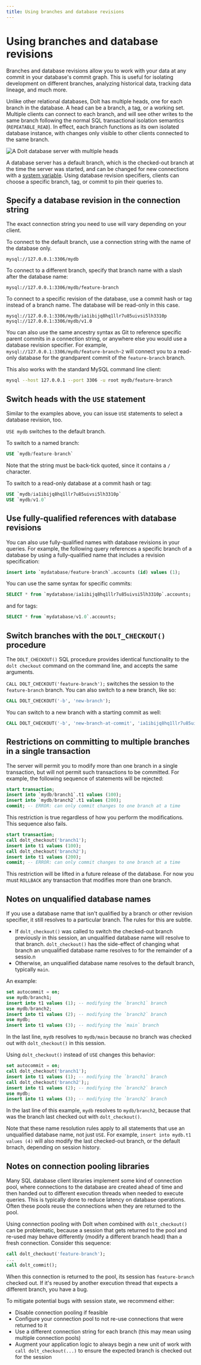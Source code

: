 ```yaml
---
title: Using branches and database revisions
---
```


# Using branches and database revisions 

Branches and database revisions allow you to work with your data at any commit in your database's
commit graph.  This is useful for isolating development on different branches, analyzing historical
data, tracking data lineage, and much more.

Unlike other relational databases, Dolt has multiple heads, one for each branch in the database. A
head can be a branch, a tag, or a working set. Multiple clients can connect to each branch, and will
see other writes to the same branch following the normal SQL transactional isolation semantics
(`REPEATABLE_READ`). In effect, each branch functions as its own isolated database instance, with
changes only visible to other clients connected to the same branch.

![A Dolt database server with multiple heads](../../../.gitbook/assets/dolt-server-branches.png)

A database server has a default branch, which is the checked-out branch at the time the server was
started, and can be changed for new connections with a [system
variable](./dolt-sysvars.md#dbname_default_branch). Using database revision specifiers, clients can
choose a specific branch, tag, or commit to pin their queries to.

## Specify a database revision in the connection string

The exact connection string you need to use will vary depending on your client.

To connect to the default branch, use a connection string with the name of the database only.

`mysql://127.0.0.1:3306/mydb`

To connect to a different branch, specify that branch name with a slash after the database name:

`mysql://127.0.0.1:3306/mydb/feature-branch`

To connect to a specific revision of the database, use a commit hash or tag instead of a branch
name. The database will be read-only in this case.

`mysql://127.0.0.1:3306/mydb/ia1ibijq8hq1llr7u85uivsi5lh3310p`
`mysql://127.0.0.1:3306/mydb/v1.0`

You can also use the same ancestry syntax as Git to reference specific parent commits in a
connection string, or anywhere else you would use a database revision specifier. For example,
`mysql://127.0.0.1:3306/mydb/feature-branch~2` will connect you to a read-only database for the
grandparent commit of the `feature-branch` branch.

This also works with the standard MySQL command line client:

```sh
mysql --host 127.0.0.1 --port 3306 -u root mydb/feature-branch
```

## Switch heads with the `USE` statement

Similar to the examples above, you can issue `USE` statements to select a database revision, too.

`USE mydb` switches to the default branch.

To switch to a named branch:

```sql
USE `mydb/feature-branch`
```

Note that the string must be back-tick quoted, since it contains a `/`
character.

To switch to a read-only database at a commit hash or tag:

```sql
USE `mydb/ia1ibijq8hq1llr7u85uivsi5lh3310p`
USE `mydb/v1.0`
```

## Use fully-qualified references with database revisions

You can also use fully-qualified names with database revisions in your queries. For example, the
following query references a specific branch of a database by using a fully-qualified name that
includes a revision specification:

```sql
insert into `mydatabase/feature-branch`.accounts (id) values (1);
```

You can use the same syntax for specific commits:

```sql
SELECT * from `mydatabase/ia1ibijq8hq1llr7u85uivsi5lh3310p`.accounts;
```

and for tags:

```sql
SELECT * from `mydatabase/v1.0`.accounts;
```

## Switch branches with the `DOLT_CHECKOUT()` procedure

The `DOLT_CHECKOUT()` SQL procedure provides identical functionality to
the `dolt checkout` command on the command line, and accepts the same
arguments.

`CALL DOLT_CHECKOUT('feature-branch');` switches the session to the
`feature-branch` branch. You can also switch to a new branch, like so:

```sql
CALL DOLT_CHECKOUT('-b', 'new-branch');
```

You can switch to a new branch with a starting commit as well:

```sql
CALL DOLT_CHECKOUT('-b', 'new-branch-at-commit', 'ia1ibijq8hq1llr7u85uivsi5lh3310p')
```

## Restrictions on committing to multiple branches in a single transaction

The server will permit you to modify more than one branch in a single transaction, but will not
permit such transactions to be committed. For example, the following sequence of statements will be
rejected:

```sql
start transaction;
insert into `mydb/branch1`.t1 values (100);
insert into `mydb/branch2`.t1 values (200);
commit; -- ERROR: can only commit changes to one branch at a time
```

This restriction is true regardless of how you perform the modifications. This
sequence also fails.

```sql
start transaction;
call dolt_checkout('branch1');
insert into t1 values (100);
call dolt_checkout('branch2');
insert into t1 values (200);
commit; -- ERROR: can only commit changes to one branch at a time
```

This restriction will be lifted in a future release of the database. For now you must `ROLLBACK` any
transaction that modifies more than one branch.

## Notes on unqualified database names

If you use a database name that isn't qualified by a branch or other revision specifier, it still
resolves to a particular branch. The rules for this are subtle.

* If `dolt_checkout()` was called to switch the checked-out branch previously in this session, an
  unqualified database name will resolve to that branch. `dolt_checkout()` has the side-effect of
  changing what branch an unqualified database name resolves to for the remainder of a sessio.n
* Otherwise, an unqualified database name resolves to the default branch, typically `main`.

An example:

```sql
set autocommit = on;
use mydb/branch1;
insert into t1 values (1); -- modifying the `branch1` branch
use mydb/branch2;
insert into t1 values (2); -- modifying the `branch2` branch
use mydb;
insert into t1 values (3); -- modifying the `main` branch
```

In the last line, `mydb` resolves to `mydb/main` because no branch was checked out with
`dolt_checkout()` in this session.

Using `dolt_checkout()` instead of `USE` changes this behavior:

```sql
set autocommit = on;
call dolt_checkout('branch1');
insert into t1 values (1); -- modifying the `branch1` branch
call dolt_checkout('branch2');;
insert into t1 values (2); -- modifying the `branch2` branch
use mydb;
insert into t1 values (3); -- modifying the `branch2` branch
```

In the last line of this example, `mydb` resolves to `mydb/branch2`, because that was the branch
last checked out with `dolt_checkout()`.

Note that these name resolution rules apply to all statements that use an unqualified database name,
not just `USE`. For example, `insert into mydb.t1 values (4)` will also modify the last checked-out
branch, or the default brnach, depending on session history.

## Notes on connection pooling libraries

Many SQL database client libraries implement some kind of connection pool, where connections to the
database are created ahead of time and then handed out to different execution threads when needed to
execute queries. This is typically done to reduce latency on database operations. Often these pools
reuse the connections when they are returned to the pool.

Using connection pooling with Dolt when combined with `dolt_checkout()` can be problematic, because
a session that gets returned to the pool and re-used may behave differently (modify a different
branch head) than a fresh connection. Consider this sequence:

```sql
call dolt_checkout('feature-branch');
...
call dolt_commit();
```

When this connection is returned to the pool, its session has `feature-branch` checked out. If it's
reused by another execution thread that expects a different branch, you have a bug.

To mitigate potential bugs with session state, we recommend either:

* Disable connection pooling if feasible
* Configure your connection pool to not re-use connections that were returned to it
* Use a different connection string for each branch (this may mean using multiple connection pools)
* Augment your application logic to always begin a new unit of work with `call dolt_checkout(...)`
  to ensure the expected branch is checked out for the session
